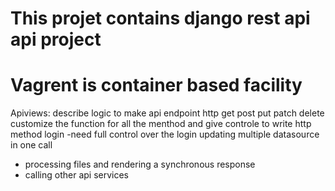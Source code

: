 # This projet contains django rest api api project

# Vagrent is container based facility

Apiviews: describe logic to make api endpoint
 http get post put patch delete  customize the function for all the menthod and give controle to write http method login
-need full control over the login updating multiple datasource in one call

- processing files and rendering a synchronous response
- calling other api services
